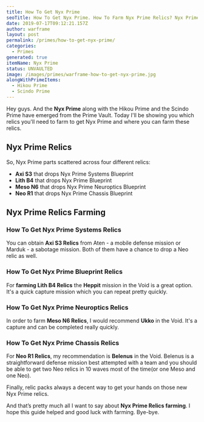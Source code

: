 ```yaml
---
title: How To Get Nyx Prime
seoTitle: How To Get Nyx Prime. How To Farm Nyx Prime Relics? Nyx Prime Unvaulted!
date: 2019-07-17T09:12:21.157Z
author: warframe
layout: post
permalink: /primes/how-to-get-nyx-prime/
categories:
  - Primes
generated: true
itemName: Nyx Prime
status: UNVAULTED
image: /images/primes/warframe-how-to-get-nyx-prime.jpg
alongWithPrimeItems:
  - Hikou Prime
  - Scindo Prime
---
```

<p>Hey guys. And the <strong>Nyx Prime</strong> along with the Hikou Prime and the Scindo Prime have emerged from the Prime Vault. Today I'll be showing you which relics you'll need to farm to get Nyx Prime and where you can farm these relics. </p><!--more--><h2>Nyx Prime Relics</h2><p>So, Nyx Prime parts scattered across four different relics:</p><ul><li><b>Axi S3</b> that drops Nyx Prime Systems Blueprint</li><li><b>Lith B4</b> that drops Nyx Prime Blueprint</li><li><b>Meso N6</b> that drops Nyx Prime Neuroptics Blueprint</li><li><b>Neo R1</b> that drops Nyx Prime Chassis Blueprint</li></ul><h2>Nyx Prime Relics Farming</h2><h3>How To Get Nyx Prime Systems Relics</h3><p>You can obtain <b>Axi S3 Relics</b> from Aten - a mobile defense mission or Marduk - a sabotage mission. Both of them have a chance to drop a Neo relic as well.</p><h3>How To Get Nyx Prime Blueprint Relics</h3><p>For <strong>farming Lith B4 Relics</strong> the <b>Heppit</b> mission in the Void is a great option. It's a quick capture mission which you can repeat pretty quickly.</p><h3>How To Get Nyx Prime Neuroptics Relics</h3><p>In order to farm <b>Meso N6 Relics</b>, I would recommend <b>Ukko</b> in the Void. It's a capture and can be completed really quickly.</p><h3>How To Get Nyx Prime Chassis Relics</h3><p>For <b>Neo R1 Relics</b>, my recommendation is <b>Belenus</b> in the Void. Belenus is a straightforward defense mission best attempted with a team and you should be able to get two Neo relics in 10 waves most of the time(or one Meso and one Neo).</p><p>Finally, relic packs always a decent way to get your hands on those new Nyx Prime relics.</p><p>And that’s pretty much all I want to say about <strong>Nyx Prime Relics farming</strong>. I hope this guide helped and good luck with farming. Bye-bye.</p>
